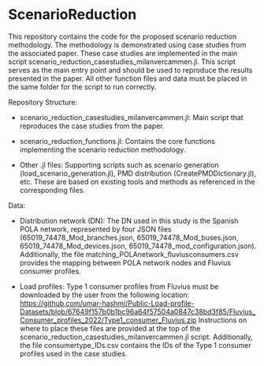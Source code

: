 # ScenarioReduction
This repository contains the code for the proposed scenario reduction methodology. The methodology is demonstrated using case studies from the associated paper. These case studies are implemented in the main script scenario_reduction_casestudies_milanvercammen.jl. This script serves as the main entry point and should be used to reproduce the results presented in the paper. All other function files and data must be placed in the same folder for the script to run correctly.

Repository Structure:

- scenario_reduction_casestudies_milanvercammen.jl: Main script that reproduces the case studies from the paper.

- scenario_reduction_functions.jl: Contains the core functions implementing the scenario reduction methodology.

- Other .jl files: Supporting scripts such as scenario generation (load_scenario_generation.jl), PMD distribution (CreatePMDDictionary.jl), etc. These are based on existing tools and methods as referenced in the corresponding files.

Data:

- Distribution network (DN):
The DN used in this study is the Spanish POLA network, represented by four JSON files (65019_74478_Mod_branches.json, 65019_74478_Mod_buses.json, 65019_74478_Mod_devices.json, 65019_74478_mod_configuration.json).
Additionally, the file matching_POLAnetwork_fluviusconsumers.csv provides the mapping between POLA network nodes and Fluvius consumer profiles.

- Load profiles:
Type 1 consumer profiles from Fluvius must be downloaded by the user from the following location:
https://github.com/umar-hashmi/Public-Load-profile-Datasets/blob/67649f157b0b1bc96a64f57504a0847c38bd3f85/Fluvius_Consumer_profiles_2022/Type1_consumer_Fluvius.zip
Instructions on where to place these files are provided at the top of the scenario_reduction_casestudies_milanvercammen.jl script.
Additionally, the file consumertype_IDs.csv contains the IDs of the Type 1 consumer profiles used in the case studies.
